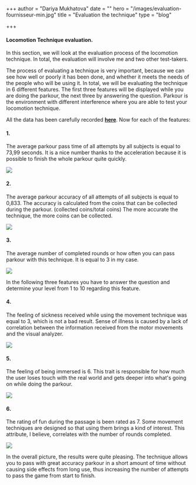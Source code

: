 +++
author = "Dariya Mukhatova"
date = ""
hero = "/images/evaluation-fournisseur-min.jpg"
title = "Evaluation the technique"
type = "blog"

+++
#### Locomotion Technique evaluation.

In this section, we will look at the evaluation process of the locomotion technique. In total, the evaluation will involve me and two other test-takers.

The process of evaluating a technique is very important, because we can see how well or poorly it has been done, and whether it meets the needs of the people who will be using it. In total, we will be evaluating the technique in 6 different features. The first three features will be displayed while you are doing the parkour, the next three by answering the question. Parkour is the environment with different interference where you are able to test your locomotion technique.

All the data has been carefully recorded [**here**](https://docs.google.com/spreadsheets/d/1gl_cY8W_fbZ-oWjuwwCaXlhqJYOiIsgjSXGrhmADXK4/edit#gid=0). Now for each of the features:

#### 1.

The average parkour pass time of all attempts by all subjects is equal to 73,99 seconds. It is a nice number thanks to the acceleration because it is possible to finish the whole parkour quite quickly.

![](/images/2022-02-24-18-46-40.png)

#### 2.

The average parkour accuracy of all attempts of all subjects is equal to 0,833. The accuracy is calculated from the coins that can be collected during the parkour. (collected coins/total coins) The more accurate the technique, the more coins can be collected.

![](/images/2022-02-24-18-47-05.png)

#### 3.

The average number of completed rounds or how often you can pass parkour with this technique. It is equal to 3 in my case.

![](/images/2022-02-24-18-47-29.png)

In the following three features you have to answer the question and determine your level from 1 to 10 regarding this feature.

#### 4.

The feeling of sickness received while using the movement technique was equal to 3, which is not a bad result. Sense of illness is caused by a lack of correlation between the information received from the motor movements and the visual analyzer.

![](/images/2022-02-24-18-47-13.png)

#### 5.

The feeling of being immersed is 6. This trait is responsible for how much the user loses touch with the real world and gets deeper into what's going on while doing the parkour.

![](/images/2022-02-24-18-47-22.png)

#### 6.

The rating of fun during the passage is been rated as 7. Some movement techniques are designed so that using them brings a kind of interest. This attribute, I believe, correlates with the number of rounds completed.

![](/images/2022-02-24-18-47-34.png)

In the overall picture, the results were quite pleasing. The technique allows you to pass with great accuracy parkour in a short amount of time without causing side effects from long use, thus increasing the number of attempts to pass the game from start to finish.